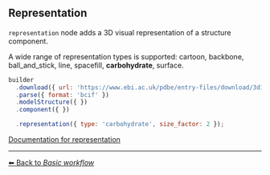 ## Representation

`representation` node adds a 3D visual representation of a structure component.

A wide range of representation types is supported: cartoon, backbone, ball_and_stick, line, spacefill, **carbohydrate**, surface.

```js
builder
  .download({ url: 'https://www.ebi.ac.uk/pdbe/entry-files/download/3d11.bcif' })
  .parse({ format: 'bcif' })
  .modelStructure({ })
  .component({ })

  .representation({ type: 'carbohydrate', size_factor: 2 });
```

[Documentation for representation](https://molstar.org/mol-view-spec-docs/tree-schema/#representation)

---

[&#x2B05; Back to *Basic workflow*](#intro)
